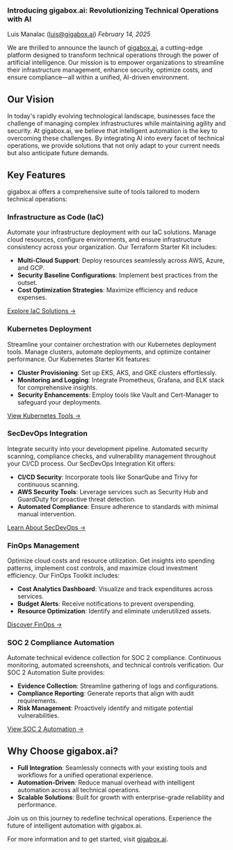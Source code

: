 ### Introducing gigabox.ai: Revolutionizing Technical Operations with AI
Luis Manalac (luis@gigabox.ai)
*February 14, 2025*

We are thrilled to announce the launch of [gigabox.ai](https://www.gigabox.ai), a cutting-edge platform designed to transform technical operations through the power of artificial intelligence. Our mission is to empower organizations to streamline their infrastructure management, enhance security, optimize costs, and ensure compliance—all within a unified, AI-driven environment.

## Our Vision

In today's rapidly evolving technological landscape, businesses face the challenge of managing complex infrastructures while maintaining agility and security. At gigabox.ai, we believe that intelligent automation is the key to overcoming these challenges. By integrating AI into every facet of technical operations, we provide solutions that not only adapt to your current needs but also anticipate future demands.

## Key Features

gigabox.ai offers a comprehensive suite of tools tailored to modern technical operations:

### Infrastructure as Code (IaC)

Automate your infrastructure deployment with our IaC solutions. Manage cloud resources, configure environments, and ensure infrastructure consistency across your organization. Our Terraform Starter Kit includes:

- **Multi-Cloud Support**: Deploy resources seamlessly across AWS, Azure, and GCP.
- **Security Baseline Configurations**: Implement best practices from the outset.
- **Cost Optimization Strategies**: Maximize efficiency and reduce expenses.

[Explore IaC Solutions →](https://www.gigabox.ai/ops/iac)

### Kubernetes Deployment

Streamline your container orchestration with our Kubernetes deployment tools. Manage clusters, automate deployments, and optimize container performance. Our Kubernetes Starter Kit features:

- **Cluster Provisioning**: Set up EKS, AKS, and GKE clusters effortlessly.
- **Monitoring and Logging**: Integrate Prometheus, Grafana, and ELK stack for comprehensive insights.
- **Security Enhancements**: Employ tools like Vault and Cert-Manager to safeguard your deployments.

[View Kubernetes Tools →](https://www.gigabox.ai/ops/kubernetes)

### SecDevOps Integration

Integrate security into your development pipeline. Automated security scanning, compliance checks, and vulnerability management throughout your CI/CD process. Our SecDevOps Integration Kit offers:

- **CI/CD Security**: Incorporate tools like SonarQube and Trivy for continuous scanning.
- **AWS Security Tools**: Leverage services such as Security Hub and GuardDuty for proactive threat detection.
- **Automated Compliance**: Ensure adherence to standards with minimal manual intervention.

[Learn About SecDevOps →](https://www.gigabox.ai/ops/secdevops)

### FinOps Management

Optimize cloud costs and resource utilization. Get insights into spending patterns, implement cost controls, and maximize cloud investment efficiency. Our FinOps Toolkit includes:

- **Cost Analytics Dashboard**: Visualize and track expenditures across services.
- **Budget Alerts**: Receive notifications to prevent overspending.
- **Resource Optimization**: Identify and eliminate underutilized assets.

[Discover FinOps →](https://www.gigabox.ai/ops/finops)

### SOC 2 Compliance Automation

Automate technical evidence collection for SOC 2 compliance. Continuous monitoring, automated screenshots, and technical controls verification. Our SOC 2 Automation Suite provides:

- **Evidence Collection**: Streamline gathering of logs and configurations.
- **Compliance Reporting**: Generate reports that align with audit requirements.
- **Risk Management**: Proactively identify and mitigate potential vulnerabilities.

[View SOC 2 Automation →](https://www.gigabox.ai/ops/soc2)

## Why Choose gigabox.ai?

- **Full Integration**: Seamlessly connects with your existing tools and workflows for a unified operational experience.
- **Automation-Driven**: Reduce manual overhead with intelligent automation across all technical operations.
- **Scalable Solutions**: Built for growth with enterprise-grade reliability and performance.

Join us on this journey to redefine technical operations. Experience the future of intelligent automation with gigabox.ai.

For more information and to get started, visit [gigabox.ai](https://www.gigabox.ai).
